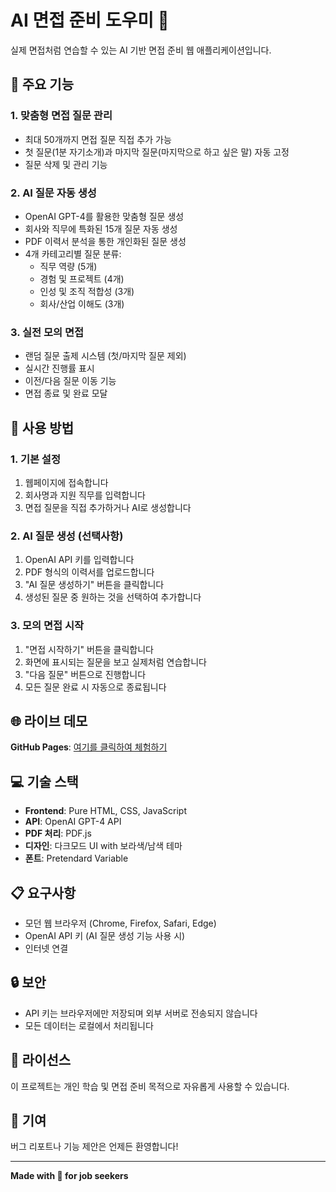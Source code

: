 # AI 면접 준비 도우미 🎯

실제 면접처럼 연습할 수 있는 AI 기반 면접 준비 웹 애플리케이션입니다.

## 🌟 주요 기능

### 1. 맞춤형 면접 질문 관리
- 최대 50개까지 면접 질문 직접 추가 가능
- 첫 질문(1분 자기소개)과 마지막 질문(마지막으로 하고 싶은 말) 자동 고정
- 질문 삭제 및 관리 기능

### 2. AI 질문 자동 생성
- OpenAI GPT-4를 활용한 맞춤형 질문 생성
- 회사와 직무에 특화된 15개 질문 자동 생성
- PDF 이력서 분석을 통한 개인화된 질문 생성
- 4개 카테고리별 질문 분류:
  - 직무 역량 (5개)
  - 경험 및 프로젝트 (4개)
  - 인성 및 조직 적합성 (3개)
  - 회사/산업 이해도 (3개)

### 3. 실전 모의 면접
- 랜덤 질문 출제 시스템 (첫/마지막 질문 제외)
- 실시간 진행률 표시
- 이전/다음 질문 이동 기능
- 면접 종료 및 완료 모달

## 🚀 사용 방법

### 1. 기본 설정
1. 웹페이지에 접속합니다
2. 회사명과 지원 직무를 입력합니다
3. 면접 질문을 직접 추가하거나 AI로 생성합니다

### 2. AI 질문 생성 (선택사항)
1. OpenAI API 키를 입력합니다
2. PDF 형식의 이력서를 업로드합니다
3. "AI 질문 생성하기" 버튼을 클릭합니다
4. 생성된 질문 중 원하는 것을 선택하여 추가합니다

### 3. 모의 면접 시작
1. "면접 시작하기" 버튼을 클릭합니다
2. 화면에 표시되는 질문을 보고 실제처럼 연습합니다
3. "다음 질문" 버튼으로 진행합니다
4. 모든 질문 완료 시 자동으로 종료됩니다

## 🌐 라이브 데모

**GitHub Pages**: [여기를 클릭하여 체험하기](https://YOUR_USERNAME.github.io/interview-prep/)

## 💻 기술 스택

- **Frontend**: Pure HTML, CSS, JavaScript
- **API**: OpenAI GPT-4 API
- **PDF 처리**: PDF.js
- **디자인**: 다크모드 UI with 보라색/남색 테마
- **폰트**: Pretendard Variable

## 📋 요구사항

- 모던 웹 브라우저 (Chrome, Firefox, Safari, Edge)
- OpenAI API 키 (AI 질문 생성 기능 사용 시)
- 인터넷 연결

## 🔒 보안

- API 키는 브라우저에만 저장되며 외부 서버로 전송되지 않습니다
- 모든 데이터는 로컬에서 처리됩니다

## 📝 라이선스

이 프로젝트는 개인 학습 및 면접 준비 목적으로 자유롭게 사용할 수 있습니다.

## 🤝 기여

버그 리포트나 기능 제안은 언제든 환영합니다!

---

**Made with 💜 for job seekers**